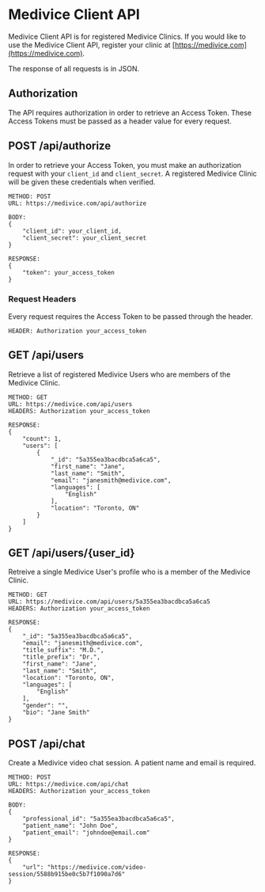# Medivice Client API

Medivice Client API is for registered Medivice Clinics. If you would like to use
the Medivice Client API, register your clinic at [https://medivice.com](https://medivice.com).

The response of all requests is in JSON.


## Authorization

The API requires authorization in order to retrieve an Access Token. These Access Tokens
must be passed as a header value for every request.


## POST /api/authorize

In order to retrieve your Access Token, you must make an authorization request with
your `client_id` and `client_secret`. A registered Medivice Clinic will be given these
credentials when verified.


    METHOD: POST
    URL: https://medivice.com/api/authorize

    BODY:
    {
        "client_id": your_client_id,
        "client_secret": your_client_secret
    }

    RESPONSE:
    {
        "token": your_access_token
    }

### Request Headers

Every request requires the Access Token to be passed through the header.

    HEADER: Authorization your_access_token


## GET /api/users

Retrieve a list of registered Medivice Users who are members of the Medivice Clinic.

    METHOD: GET
    URL: https://medivice.com/api/users
    HEADERS: Authorization your_access_token

    RESPONSE:
    {
        "count": 1,
        "users": [
            {
                "_id": "5a355ea3bacdbca5a6ca5",
                "first_name": "Jane",
                "last_name": "Smith",
                "email": "janesmith@medivice.com",
                "languages": [
                    "English"
                ],
                "location": "Toronto, ON"
            }
        ]
    }


## GET /api/users/{user_id}

Retreive a single Medivice User's profile who is a member of the Medivice Clinic.

    METHOD: GET
    URL: https://medivice.com/api/users/5a355ea3bacdbca5a6ca5
    HEADERS: Authorization your_access_token

    RESPONSE:
    {
        "_id": "5a355ea3bacdbca5a6ca5",
        "email": "janesmith@medivice.com",
        "title_suffix": "M.D.",
        "title_prefix": "Dr.",
        "first_name": "Jane",
        "last_name": "Smith",
        "location": "Toronto, ON",
        "languages": [
            "English"
        ],
        "gender": "",
        "bio": "Jane Smith"
    }

## POST /api/chat

Create a Medivice video chat session. A patient name and email is required.

    METHOD: POST
    URL: https://medivice.com/api/chat
    HEADERS: Authorization your_access_token

    BODY:
    {
        "professional_id": "5a355ea3bacdbca5a6ca5",
        "patient_name": "John Doe",
        "patient_email": "johndoe@email.com"
    }

    RESPONSE:
    {
        "url": "https://medivice.com/video-session/5588b915be0c5b7f1090a7d6"
    }
